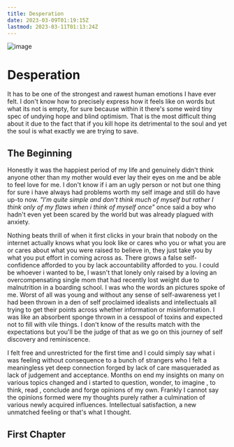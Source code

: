 ```yaml
---
title: Desperation
date: 2023-03-09T01:19:15Z
lastmod: 2023-03-11T01:13:24Z
---
```


![image](../assets/20220507-SwedishAntenna_ROW4051281981_UHD-20230309012111-pg7mnsf.jpg)

# Desperation

It has to be one of the strongest and rawest human emotions I have ever felt. I don't know how to precisely express how it feels like on words but what its not is empty, for sure because within it there's some weird tiny spec of undying hope and blind optimism. That is the most difficult thing about it due to the fact that if you kill hope its detrimental to the soul and yet the soul is what exactly we are trying to save.

## The Beginning

Honestly it was the happiest period of my life and genuinely didn't think anyone other than my mother would ever lay their eyes on me and be able to feel love for me. I don't know if i am an ugly person or not but one thing for sure i have always had problems worth my self image and still do have up-to now. *&quot;I'm quite simple and don't think much of myself but rather I think only of my flaws when i think of myself once&quot;​* once said a boy who hadn't even yet been scared by the world but was already plagued with anxiety.

Nothing beats thrill of when it first clicks in your brain that nobody on the internet actually knows what you look like or cares who you or what you are or cares about what you were raised to believe in, they just take you by what you put effort in coming across as. There grows a false self-confidence afforded to you by lack accountability afforded to you. I could be whoever i wanted to be, I wasn't that lonely only raised by a loving an overcompensating single mom that had recently lost weight due to malnutrition in a boarding school. I was who the words an pictures spoke of me. Worst of all was young and without any sense of self-awareness yet I had been thrown in a den of self proclaimed idealists and intellectuals all trying to get their points across whether information or misinformation. I was like an absorbent sponge thrown in a cesspool of toxins and expected not to fill with vile things. I don't know of the results match with the expectations but you'll be the judge of that as we go on this journey of self discovery and reminiscence.

I felt free and unrestricted for the first time and I could simply say what i was feeling without consequence to a bunch of strangers who I felt a meaningless yet deep connection forged by lack of care masqueraded as lack of judgement and acceptance. Months on end my insights on many on  various topics changed and i started to question, wonder, to imagine , to think, read , conclude and forge opinions of my own. Frankly I cannot say the opinions formed were my thoughts purely rather a culmination of various newly acquired influences. Intellectual satisfaction, a new unmatched feeling or that's what I thought.

## First Chapter

‍
